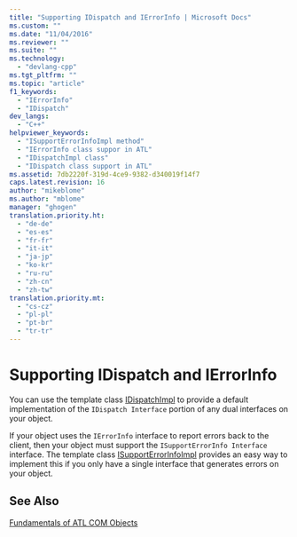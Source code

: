 ```yaml
---
title: "Supporting IDispatch and IErrorInfo | Microsoft Docs"
ms.custom: ""
ms.date: "11/04/2016"
ms.reviewer: ""
ms.suite: ""
ms.technology: 
  - "devlang-cpp"
ms.tgt_pltfrm: ""
ms.topic: "article"
f1_keywords: 
  - "IErrorInfo"
  - "IDispatch"
dev_langs: 
  - "C++"
helpviewer_keywords: 
  - "ISupportErrorInfoImpl method"
  - "IErrorInfo class suppor in ATL"
  - "IDispatchImpl class"
  - "IDispatch class support in ATL"
ms.assetid: 7db2220f-319d-4ce9-9382-d340019f14f7
caps.latest.revision: 16
author: "mikeblome"
ms.author: "mblome"
manager: "ghogen"
translation.priority.ht: 
  - "de-de"
  - "es-es"
  - "fr-fr"
  - "it-it"
  - "ja-jp"
  - "ko-kr"
  - "ru-ru"
  - "zh-cn"
  - "zh-tw"
translation.priority.mt: 
  - "cs-cz"
  - "pl-pl"
  - "pt-br"
  - "tr-tr"
---
```

# Supporting IDispatch and IErrorInfo
You can use the template class [IDispatchImpl](../atl/reference/idispatchimpl-class.md) to provide a default implementation of the `IDispatch Interface` portion of any dual interfaces on your object.  
  
 If your object uses the `IErrorInfo` interface to report errors back to the client, then your object must support the `ISupportErrorInfo Interface` interface. The template class [ISupportErrorInfoImpl](../atl/reference/isupporterrorinfoimpl-class.md) provides an easy way to implement this if you only have a single interface that generates errors on your object.  
  
## See Also  
 [Fundamentals of ATL COM Objects](../atl/fundamentals-of-atl-com-objects.md)

